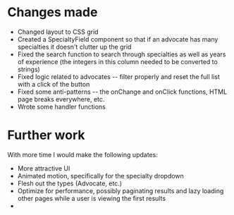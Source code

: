 # Changes made
- Changed layout to CSS grid
- Created a SpecialtyField component so that if an advocate has many specialties it doesn't clutter up the grid
- Fixed the search function to search through specialties as well as years of experience (the integers in this column needed to be converted to strings)
- Fixed logic related to advocates -- filter properly and reset the full list with a click of the button
- Fixed some anti-patterns -- the onChange and onClick functions, HTML page breaks everywhere, etc.
- Wrote some handler functions

# Further work

With more time I would make the following updates:

- More attractive UI
- Animated motion, specifically for the specialty dropdown
- Flesh out the types (Advocate, etc.)
- Optimize for performance, possibly paginating results and lazy loading other pages while a user is viewing the first results
- 